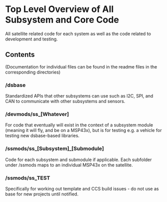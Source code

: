 # Top Level Overview of All Subsystem and Core Code

All satellite related code for each system as well as the
code related to development and testing.

## Contents
(Documentation for individual files can be found in the
readme files in the corresponding directories)

### /dsbase
Standardized APIs that other subsystems can use such
as I2C, SPI, and CAN to communicate with other subsystems and
sensors.

### /devmods/ss_[Whatever]
For code that eventually will exist in the context of a subsystem module (meaning it will fly, and be on a MSP43x), but is for testing e.g. a vehicle for testing new dsbase-based libraries.

### /ssmods/ss_[Subsystem]_[Submodule]
Code for each subsystem and submodule if applicable.  Each subfolder under /ssmods maps to an individual MSP43x on the satellite.

### /ssmods/ss_TEST
Specifically for working out template and CCS build issues - do not use as base for new projects until notified.
